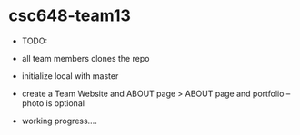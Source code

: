 # csc648-team13

- TODO:

- all team members clones the repo

- initialize local with master

- create a Team Website and ABOUT page > ABOUT page and portfolio – photo is optional

- working progress....
